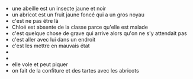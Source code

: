 - une abeille est un insecte jaune et noir
- un abricot est un fruit jaune foncé qui a un gros noyau
- c'est ne pas être là
- Chloé est absente de la classe parce qu'elle est malade
- c'est quelque chose de grave qui arrive alors qu'on ne s'y attendait pas
- c'est aller avec lui dans un endroit
- c'est les mettre en mauvais état
-
-
- elle vole et peut piquer
- on fait de la confiture et des tartes avec les abricots